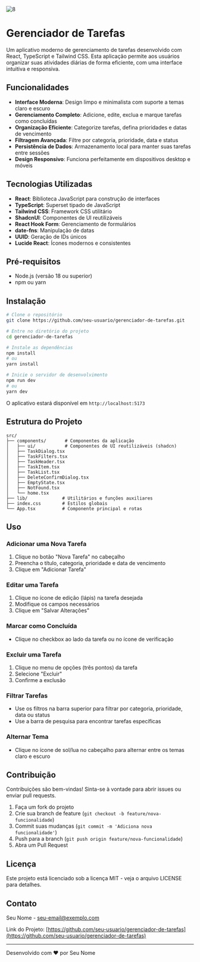 ![8](https://github.com/user-attachments/assets/22b987e5-eed5-417d-adf6-afc71fce096b)

# Gerenciador de Tarefas

Um aplicativo moderno de gerenciamento de tarefas desenvolvido com React, TypeScript e Tailwind CSS. Esta aplicação permite aos usuários organizar suas atividades diárias de forma eficiente, com uma interface intuitiva e responsiva.


## Funcionalidades

- **Interface Moderna**: Design limpo e minimalista com suporte a temas claro e escuro
- **Gerenciamento Completo**: Adicione, edite, exclua e marque tarefas como concluídas
- **Organização Eficiente**: Categorize tarefas, defina prioridades e datas de vencimento
- **Filtragem Avançada**: Filtre por categoria, prioridade, data e status
- **Persistência de Dados**: Armazenamento local para manter suas tarefas entre sessões
- **Design Responsivo**: Funciona perfeitamente em dispositivos desktop e móveis

## Tecnologias Utilizadas

- **React**: Biblioteca JavaScript para construção de interfaces
- **TypeScript**: Superset tipado de JavaScript
- **Tailwind CSS**: Framework CSS utilitário
- **ShadcnUI**: Componentes de UI reutilizáveis
- **React Hook Form**: Gerenciamento de formulários
- **date-fns**: Manipulação de datas
- **UUID**: Geração de IDs únicos
- **Lucide React**: Ícones modernos e consistentes

## Pré-requisitos

- Node.js (versão 18 ou superior)
- npm ou yarn

## Instalação

```bash
# Clone o repositório
git clone https://github.com/seu-usuario/gerenciador-de-tarefas.git

# Entre no diretório do projeto
cd gerenciador-de-tarefas

# Instale as dependências
npm install
# ou
yarn install

# Inicie o servidor de desenvolvimento
npm run dev
# ou
yarn dev
```

O aplicativo estará disponível em `http://localhost:5173`

## Estrutura do Projeto

```
src/
├── components/       # Componentes da aplicação
│   ├── ui/           # Componentes de UI reutilizáveis (shadcn)
│   ├── TaskDialog.tsx
│   ├── TaskFilters.tsx
│   ├── TaskHeader.tsx
│   ├── TaskItem.tsx
│   ├── TaskList.tsx
│   ├── DeleteConfirmDialog.tsx
│   ├── EmptyState.tsx
│   ├── NotFound.tsx
│   └── home.tsx
├── lib/             # Utilitários e funções auxiliares
├── index.css        # Estilos globais
└── App.tsx          # Componente principal e rotas
```

## Uso

### Adicionar uma Nova Tarefa

1. Clique no botão "Nova Tarefa" no cabeçalho
2. Preencha o título, categoria, prioridade e data de vencimento
3. Clique em "Adicionar Tarefa"

### Editar uma Tarefa

1. Clique no ícone de edição (lápis) na tarefa desejada
2. Modifique os campos necessários
3. Clique em "Salvar Alterações"

### Marcar como Concluída

- Clique no checkbox ao lado da tarefa ou no ícone de verificação

### Excluir uma Tarefa

1. Clique no menu de opções (três pontos) da tarefa
2. Selecione "Excluir"
3. Confirme a exclusão

### Filtrar Tarefas

- Use os filtros na barra superior para filtrar por categoria, prioridade, data ou status
- Use a barra de pesquisa para encontrar tarefas específicas

### Alternar Tema

- Clique no ícone de sol/lua no cabeçalho para alternar entre os temas claro e escuro

## Contribuição

Contribuições são bem-vindas! Sinta-se à vontade para abrir issues ou enviar pull requests.

1. Faça um fork do projeto
2. Crie sua branch de feature (`git checkout -b feature/nova-funcionalidade`)
3. Commit suas mudanças (`git commit -m 'Adiciona nova funcionalidade'`)
4. Push para a branch (`git push origin feature/nova-funcionalidade`)
5. Abra um Pull Request

## Licença

Este projeto está licenciado sob a licença MIT - veja o arquivo LICENSE para detalhes.

## Contato

Seu Nome - [seu-email@exemplo.com](mailto:seu-email@exemplo.com)

Link do Projeto: [https://github.com/seu-usuario/gerenciador-de-tarefas](https://github.com/seu-usuario/gerenciador-de-tarefas)

---

Desenvolvido com ❤️ por Seu Nome
